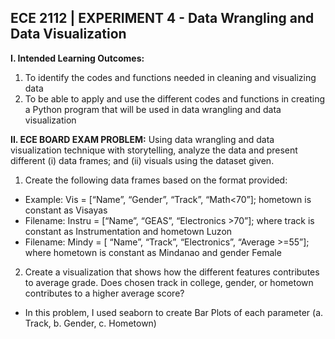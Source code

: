 ## ECE 2112 | EXPERIMENT 4 - Data Wrangling and Data Visualization
**I. Intended Learning Outcomes:**
1. To identify the codes and functions needed in cleaning and visualizing data
2. To be able to apply and use the different codes and functions in creating a Python program that will
be used in data wrangling and data visualization

**II. ECE BOARD EXAM PROBLEM:** Using data wrangling and data visualization technique with
storytelling, analyze the data and present different (i) data frames; and (ii) visuals using the dataset given.
1. Create the following data frames based on the format provided:
- Example: Vis = [“Name”, “Gender”, “Track”, “Math<70”]; hometown is constant as Visayas
- Filename: Instru = [“Name”, “GEAS”, “Electronics >70”]; where track is constant as
Instrumentation and hometown Luzon
- Filename: Mindy = [ “Name”, “Track”, “Electronics”, “Average >=55”]; where hometown is
constant as Mindanao and gender Female
2. Create a visualization that shows how the different features contributes to average grade. Does
chosen track in college, gender, or hometown contributes to a higher average score?
- In this problem, I used seaborn to create Bar Plots of each parameter (a. Track, b. Gender, c. Hometown)
